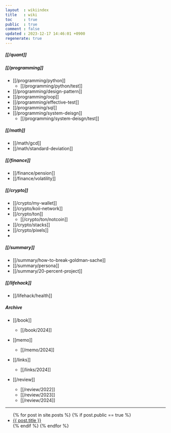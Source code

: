 ```yaml
---
layout  : wikiindex
title   : wiki
toc     : true
public  : true
comment : false
updated : 2023-12-17 14:46:01 +0900
regenerate: true
---
```


##### [[/quant]] 


##### [[/programming]]
* [[/programming/python]]
    * [[/programming/python/test]]
* [[/programming/design-pattern]]
* [[/programming/oop]]
* [[/programming/effective-test]]
* [[/programming/sql]]
* [[/programming/system-deisgn]]
    * [[/programming/system-deisgn/test]]  

##### [[/math]]
* [[/math/gcd]]
* [[/math/standard-deviation]]

##### [[/finance]]
* [[/finance/pension]]
* [[/finance/volatility]]

##### [[/crypto]]
* [[/crypto/my-wallet]]
* [[/crypto/koii-network]]
* [[/crypto/ton]]
   * [[/crypto/ton/notcoin]]
* [[/crypto/stacks]]
* [[/crypto/pixels]]
* 


##### [[/summary]]
* [[/summary/how-to-break-goldman-sache]]
* [[/summary/persona]]
* [[/summary/20-percent-project]]




##### [[/lifehack]]
* [[/lifehack/health]]

##### Archive
* [[/book]]
    * [[/book/2024]]

* [[memo]]
    * [[/memo/2024]]

* [[/links]]
    * [[/links/2024]]

* [[/review]]
    * [[/review/2022]]
    * [[/review/2023]]
    * [[/review/2024]]

---
<div>
    <ul>
{% for post in site.posts %}
    {% if post.public == true %}
        <li>
            <a class="post-link" href="{{ post.url | prepend: site.baseurl }}">
                {{ post.title }}
            </a>
        </li>
    {% endif %}
{% endfor %}
    </ul>
</div>

